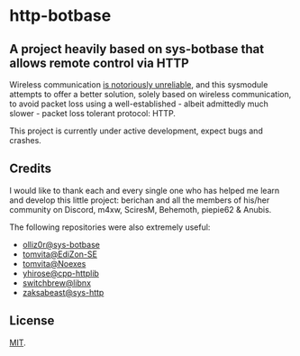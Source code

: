 # http-botbase

## A project heavily based on sys-botbase that allows remote control via HTTP

Wireless communication [is notoriously unreliable](https://www.researchgate.net/publication/4361162_Wireless_reliability_Rethinking_80211_packet_loss), and this sysmodule attempts to offer a better solution, solely based on wireless communication, to avoid packet loss using a well-established - albeit admittedly much slower - packet loss tolerant protocol: HTTP.

This project is currently under active development, expect bugs and crashes.

## Credits

I would like to thank each and every single one who has helped me learn and develop this little project: berichan and all the members of his/her community on Discord, m4xw, SciresM, Behemoth, piepie62 & Anubis.

The following repositories were also extremely useful:

- [olliz0r@sys-botbase](https://github.com/olliz0r/sys-botbase)
- [tomvita@EdiZon-SE](https://github.com/tomvita/EdiZon-SE)
- [tomvita@Noexes](https://github.com/tomvita/Noexes)
- [yhirose@cpp-httplib](https://github.com/yhirose/cpp-httplib)
- [switchbrew@libnx](https://github.com/switchbrew/libnx)
- [zaksabeast@sys-http](https://github.com/zaksabeast/sys-http)

## License

[MIT](./LICENSE).
